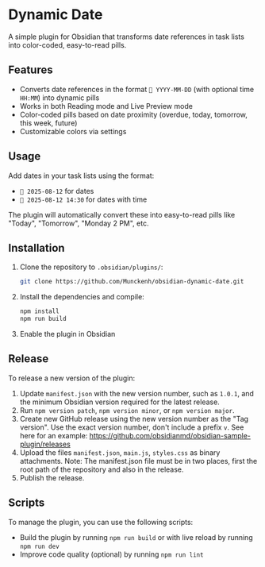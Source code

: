 # Dynamic Date

A simple plugin for Obsidian that transforms date references in task lists into color-coded, easy-to-read pills.

## Features

- Converts date references in the format `📅 YYYY-MM-DD` (with optional time `HH:MM`) into dynamic pills
- Works in both Reading mode and Live Preview mode
- Color-coded pills based on date proximity (overdue, today, tomorrow, this week, future)
- Customizable colors via settings

## Usage

Add dates in your task lists using the format:

- `📅 2025-08-12` for dates
- `📅 2025-08-12 14:30` for dates with time

The plugin will automatically convert these into easy-to-read pills like "Today", "Tomorrow", "Monday 2 PM", etc.

## Installation

1. Clone the repository to `.obsidian/plugins/`:
    ```sh
    git clone https://github.com/Munckenh/obsidian-dynamic-date.git
    ```
2. Install the dependencies and compile:
    ```sh
    npm install
    npm run build
    ```
3. Enable the plugin in Obsidian

## Release

To release a new version of the plugin:

1. Update `manifest.json` with the new version number, such as `1.0.1`, and the minimum Obsidian version required for the latest release.
2. Run `npm version patch`, `npm version minor`, or `npm version major`.
3. Create new GitHub release using the new version number as the "Tag version". Use the exact version number, don't include a prefix `v`. See here for an example: https://github.com/obsidianmd/obsidian-sample-plugin/releases
4. Upload the files `manifest.json`, `main.js`, `styles.css` as binary attachments. Note: The manifest.json file must be in two places, first the root path of the repository and also in the release.
5. Publish the release.

## Scripts

To manage the plugin, you can use the following scripts:

- Build the plugin by running `npm run build` or with live reload by running `npm run dev`
- Improve code quality (optional) by running `npm run lint`
